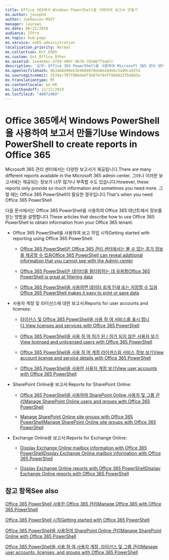 ```yaml
---
title: Office 365에서 Windows PowerShell을 사용하여 보고서 만들기
ms.author: josephd
author: JoeDavies-MSFT
manager: laurawi
ms.date: 06/22/2018
audience: ITPro
ms.topic: hub-page
ms.service: o365-administration
localization_priority: Normal
ms.collection: Ent_O365
ms.custom: Ent_Office_Other
ms.assetid: 1ea4d4ec-af89-496f-9678-701867f5a6fc
description: '요약: Office 365 PowerShell을 사용하여 Microsoft 365 관리 센터에서 생성할 수 없는 보고서를 만듭니다.'
ms.openlocfilehash: 9b3ab8490eb3b4b89878eb8ea94ebc5a99ca9254
ms.sourcegitcommit: 3539ec707f984de6f3b874744ff8b6832fbd665e
ms.translationtype: MT
ms.contentlocale: ko-KR
ms.lasthandoff: 12/17/2019
ms.locfileid: "40072460"
---
```

# <a name="use-windows-powershell-to-create-reports-in-office-365"></a><span data-ttu-id="743d7-103">Office 365에서 Windows PowerShell을 사용하여 보고서 만들기</span><span class="sxs-lookup"><span data-stu-id="743d7-103">Use Windows PowerShell to create reports in Office 365</span></span>

<span data-ttu-id="743d7-104">Microsoft 365 관리 센터에서는 다양한 보고서가 제공됩니다.</span><span class="sxs-lookup"><span data-stu-id="743d7-104">There are many different reports available in the Microsoft 365 admin center.</span></span> <span data-ttu-id="743d7-105">그러나 이러한 보고서에는 제공되는 정보가 너무 많거나 부족할 수도 있습니다.</span><span class="sxs-lookup"><span data-stu-id="743d7-105">However, these reports only provide so much information and sometimes you need more.</span></span> <span data-ttu-id="743d7-106">그럴 때는 Office 365 PowerShell이 필요한 경우입니다.</span><span class="sxs-lookup"><span data-stu-id="743d7-106">That's when you need Office 365 PowerShell</span></span>
  
<span data-ttu-id="743d7-107">다음 문서에서는 Office 365 PowerShell을 사용하여 Office 365 테넌트에서 정보를 얻는 방법을 설명합니다.</span><span class="sxs-lookup"><span data-stu-id="743d7-107">These articles that describe how to use Office 365 PowerShell to obtain information from your Office 365 tenant:</span></span>
  
- <span data-ttu-id="743d7-108">Office 365 PowerShell을 사용하여 보고 작업 시작</span><span class="sxs-lookup"><span data-stu-id="743d7-108">Getting started with reporting using Office 365 PowerShell:</span></span>
    
  - [<span data-ttu-id="743d7-109">Office 365 PowerShell은 Office 365 관리 센터에서는 볼 수 없는 추가 정보를 제공할 수 있음</span><span class="sxs-lookup"><span data-stu-id="743d7-109">Office 365 PowerShell can reveal additional information that you cannot see with the Admin center</span></span>](https://technet.microsoft.com/library/dn568034.aspx#reveal)
    
  - [<span data-ttu-id="743d7-110">Office 365 PowerShell은 데이터를 필터링하는 데 유용함</span><span class="sxs-lookup"><span data-stu-id="743d7-110">Office 365 PowerShell is great at filtering data</span></span>](https://technet.microsoft.com/library/dn568034.aspx#filter)
    
  - [<span data-ttu-id="743d7-111">Office 365 PowerShell을 사용하면 데이터 쉽게 인쇄 또는 저장할 수 있음</span><span class="sxs-lookup"><span data-stu-id="743d7-111">Office 365 PowerShell makes it easy to print or save data</span></span>](https://technet.microsoft.com/library/dn568034.aspx#printsave)
    
- <span data-ttu-id="743d7-112">사용자 계정 및 라이선스에 대한 보고서:</span><span class="sxs-lookup"><span data-stu-id="743d7-112">Reports for user accounts and licenses:</span></span>
    
  - [<span data-ttu-id="743d7-113">라이선스 및 Office 365 PowerShell을 사용 하 여 서비스를 표시 합니다.</span><span class="sxs-lookup"><span data-stu-id="743d7-113">View licenses and services with Office 365 PowerShell</span></span>](view-licenses-and-services-with-office-365-powershell.md)
    
  - [<span data-ttu-id="743d7-114">Office 365 PowerShell을 사용 하 여 허가 된 / 허가 되지 않은 사용자 보기</span><span class="sxs-lookup"><span data-stu-id="743d7-114">View licensed and unlicensed users with Office 365 PowerShell</span></span>](view-licensed-and-unlicensed-users-with-office-365-powershell.md)
    
  - [<span data-ttu-id="743d7-115">Office 365 PowerShell을 사용 하 여 계정 라이센스와 서비스 정보 보기</span><span class="sxs-lookup"><span data-stu-id="743d7-115">View account license and service details with Office 365 PowerShell</span></span>](view-account-license-and-service-details-with-office-365-powershell.md)
    
  - [<span data-ttu-id="743d7-116">Office 365 PowerShell을 사용한 사용자 계정 보기</span><span class="sxs-lookup"><span data-stu-id="743d7-116">View user accounts with Office 365 PowerShell</span></span>](view-user-accounts-with-office-365-powershell.md)
    
- <span data-ttu-id="743d7-117">SharePoint Online용 보고서:</span><span class="sxs-lookup"><span data-stu-id="743d7-117">Reports for SharePoint Online:</span></span>
    
  - [<span data-ttu-id="743d7-118">Office 365 PowerShell을 사용하여 SharePoint Online 사용자 및 그룹 관리</span><span class="sxs-lookup"><span data-stu-id="743d7-118">Manage SharePoint Online users and groups with Office 365 PowerShell</span></span>](https://technet.microsoft.com/library/9680af2e-a965-4e62-92ee-da72105c7800.aspx)
    
  - [<span data-ttu-id="743d7-119">Manage SharePoint Online site groups with Office 365 PowerShell</span><span class="sxs-lookup"><span data-stu-id="743d7-119">Manage SharePoint Online site groups with Office 365 PowerShell</span></span>](https://technet.microsoft.com/library/122f4099-c78d-4cce-bab0-4343b04596ae.aspx)
    
- <span data-ttu-id="743d7-120">Exchange Online용 보고서:</span><span class="sxs-lookup"><span data-stu-id="743d7-120">Reports for Exchange Online:</span></span>
    
  - [<span data-ttu-id="743d7-121">Display Exchange Online mailbox information with Office 365 PowerShell</span><span class="sxs-lookup"><span data-stu-id="743d7-121">Display Exchange Online mailbox information with Office 365 PowerShell</span></span>](https://technet.microsoft.com/library/13843002-56ca-4b75-81c5-84386522b01b.aspx)
    
  - [<span data-ttu-id="743d7-122">Display Exchange Online reports with Office 365 PowerShell</span><span class="sxs-lookup"><span data-stu-id="743d7-122">Display Exchange Online reports with Office 365 PowerShell</span></span>](https://technet.microsoft.com/library/4873a063-9fc4-4ed9-826a-6e935fef61d4.aspx)
    
## <a name="see-also"></a><span data-ttu-id="743d7-123">참고 항목</span><span class="sxs-lookup"><span data-stu-id="743d7-123">See also</span></span>

[<span data-ttu-id="743d7-124">Office 365 PowerShell 사용한 Office 365 관리</span><span class="sxs-lookup"><span data-stu-id="743d7-124">Manage Office 365 with Office 365 PowerShell</span></span>](manage-office-365-with-office-365-powershell.md)
  
[<span data-ttu-id="743d7-125">Office 365 PowerShell 시작</span><span class="sxs-lookup"><span data-stu-id="743d7-125">Getting started with Office 365 PowerShell</span></span>](getting-started-with-office-365-powershell.md)
  
[<span data-ttu-id="743d7-126">Office 365 PowerShell을 사용하여 SharePoint Online 관리</span><span class="sxs-lookup"><span data-stu-id="743d7-126">Manage SharePoint Online with Office 365 PowerShell</span></span>](manage-sharepoint-online-with-office-365-powershell.md)
  
[<span data-ttu-id="743d7-127">Office 365 PowerShell을 사용 하 여 사용자 계정, 라이선스 및 그룹 관리</span><span class="sxs-lookup"><span data-stu-id="743d7-127">Manage user accounts, licenses, and groups with Office 365 PowerShell</span></span>](manage-user-accounts-and-licenses-with-office-365-powershell.md)
  

